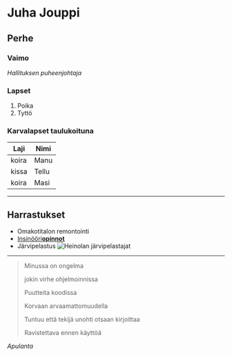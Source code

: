 # Juha Jouppi
## Perhe
### Vaimo
*Hallituksen puheenjohtaja*
### Lapset
1. Poika
2. Tyttö
### Karvalapset taulukoituna
| Laji | Nimi |
| -------- | -------- |
| koira | Manu |
| kissa | Tellu |
| koira | Masi |

---
## Harrastukset
- Omakotitalon remontointi
- [Insinööri**opinnot**](https://net.centria.fi/koulutukset/insinoori-amk-tieto-ja-viestintatekniikka/)
- Järvipelastus
![Heinolan järvipelastajat](https://meripelastus.fi/heinola/wp-content/uploads/sites/11/2024/09/IMG_8463-2048x1365.jpg)

---



> Minussa on ongelma
>
>jokin virhe ohjelmoinnissa
>
>Puutteita koodissa
>
>Korvaan arvaamattomuudella
>
>Tuntuu että tekijä unohti otsaan kirjoittaa
>
>Ravistettava ennen käyttöä

*Apulanta*

